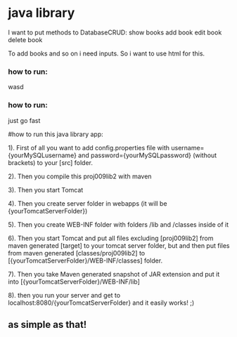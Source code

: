 # java library



I want to put methods to DatabaseCRUD:
show books
add book
edit book
delete book

To add books and so on i need inputs.
So i want to use html for this. 

<h3> how to run: </h3>
wasd
<h3> how to run: </h3>
just go fast



#how to run this java library app:


1). First of all you want to add config.properties file with username={yourMySQLusername} and password={yourMySQLpassword} (without brackets) to your [src] folder.


2). Then you compile this proj009lib2 with maven


3). Then you start Tomcat


4). Then you create server folder in webapps (it will be {yourTomcatServerFolder})


5). Then you create WEB-INF folder with folders /lib and /classes inside of it


6). Then you start Tomcat and put all files excluding [proj009lib2] from maven generated [target] to your tomcat server folder, but and then put files from maven generated [classes/proj009lib2] to [{yourTomcatServerFolder}/WEB-INF/classes] folder.


7). Then you take Maven generated snapshot of JAR extension and put it into [{yourTomcatServerFolder}/WEB-INF/lib]


8). then you run your server and get to localhost:8080/{yourTomcatServerFolder} and it easily works! ;)

<h2> as simple as that! </h2>